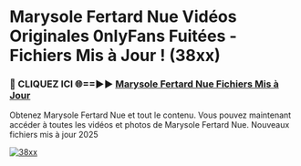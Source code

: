 # Marysole Fertard Nue Vidéos Originales 0nlyFans Fuitées - Fichiers Mis à Jour ! (38xx)

<h3>🔴 CLIQUEZ ICI 🌐==►► <a href="https://tinyurl.com/2pmr4ezf" rel="nofollow">Marysole Fertard Nue Fichiers Mis à Jour</a></h3>

Obtenez Marysole Fertard Nue et tout le contenu. Vous pouvez maintenant accéder à toutes les vidéos et photos de Marysole Fertard Nue. Nouveaux fichiers mis à jour 2025

[![38xx](https://i.imgur.com/6SNvagu.gif)](https://tinyurl.com/2pmr4ezf)
